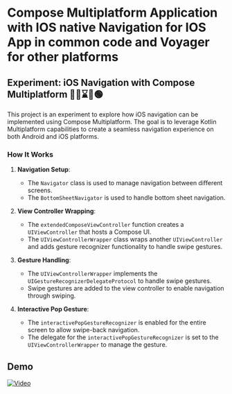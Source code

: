 # Compose Multiplatform Application with IOS native Navigation for IOS App in common code and Voyager for other platforms

## Experiment: iOS Navigation with Compose Multiplatform 🔴🚧⌛🔄🟢

This project is an experiment to explore how iOS navigation can be implemented using Compose Multiplatform. The goal is to leverage Kotlin Multiplatform capabilities to create a seamless navigation experience on both Android and iOS platforms.

### How It Works

1. **Navigation Setup**: 
   - The `Navigator` class is used to manage navigation between different screens.
   - The `BottomSheetNavigator` is used to handle bottom sheet navigation.

2. **View Controller Wrapping**:
   - The `extendedComposeViewController` function creates a `UIViewController` that hosts a Compose UI.
   - The `UIViewControllerWrapper` class wraps another `UIViewController` and adds gesture recognizer functionality to handle swipe gestures.

3. **Gesture Handling**:
   - The `UIViewControllerWrapper` implements the `UIGestureRecognizerDelegateProtocol` to handle swipe gestures.
   - Swipe gestures are added to the view controller to enable navigation through swiping.

4. **Interactive Pop Gesture**:
   - The `interactivePopGestureRecognizer` is enabled for the entire screen to allow swipe-back navigation.
   - The delegate for the `interactivePopGestureRecognizer` is set to the `UIViewControllerWrapper` to manage the gesture.

## Demo 
[![Video](https://img.youtube.com/vi/HdPoG59DYws/0.jpg)](https://www.youtube.com/shorts/HdPoG59DYws)


